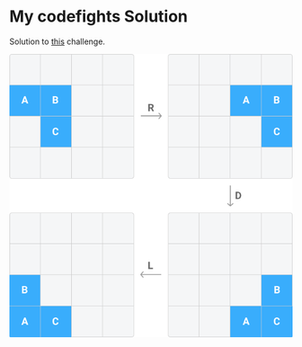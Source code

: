 
# My codefights Solution

Solution to [this](https://codefights.com/challenge/tuX9NefHfwnPBFZoW) challenge.


![Example](example.png)